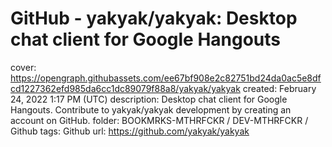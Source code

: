 # GitHub - yakyak/yakyak: Desktop chat client for Google Hangouts

cover: https://opengraph.githubassets.com/ee67bf908e2c82751bd24da0ac5e8dfcd1227362efd985da6cc1dc89079f88a8/yakyak/yakyak
created: February 24, 2022 1:17 PM (UTC)
description: Desktop chat client for Google Hangouts. Contribute to yakyak/yakyak development by creating an account on GitHub.
folder: BOOKMRKS-MTHRFCKR / DEV-MTHRFCKR / Github
tags: Github
url: https://github.com/yakyak/yakyak